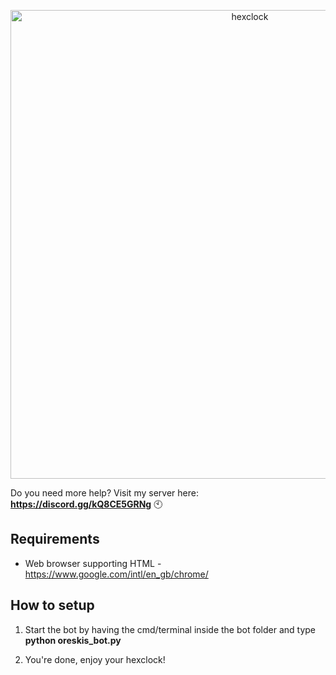 <p align = "center">
  <img alt = "hexclock" src = "https://i.hizliresim.com/EGQGB7.png" width = "750px">
</p>

Do you need more help? Visit my server here: **https://discord.gg/kQ8CE5GRNg** 🕙

## Requirements
- Web browser supporting HTML - https://www.google.com/intl/en_gb/chrome/

## How to setup
1. Start the bot by having the cmd/terminal inside the bot folder and type **python oreskis_bot.py**

5. You're done, enjoy your hexclock!
